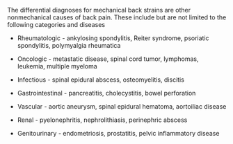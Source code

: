 The differential diagnoses for mechanical back strains are other nonmechanical causes of back pain. These include but are not limited to the following categories and diseases

- Rheumatologic - ankylosing spondylitis, Reiter syndrome, psoriatic spondylitis, polymyalgia rheumatica

- Oncologic - metastatic disease, spinal cord tumor, lymphomas, leukemia, multiple myeloma

- Infectious - spinal epidural abscess, osteomyelitis, discitis

- Gastrointestinal - pancreatitis, cholecystitis, bowel perforation

- Vascular - aortic aneurysm, spinal epidural hematoma, aortoiliac disease

- Renal - pyelonephritis, nephrolithiasis, perinephric abscess

- Genitourinary - endometriosis, prostatitis, pelvic inflammatory disease
